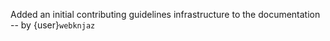 Added an initial contributing guidelines infrastructure
to the documentation -- by {user}`webknjaz`
